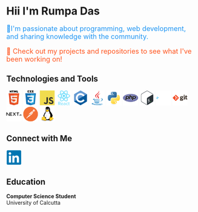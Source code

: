 # Hii I'm Rumpa Das 
<p style="color:#2196F3; font-size:18px;">
    👋I'm passionate about programming, web development, and sharing knowledge with the community.
</p>

<p style="color:#FF5722; font-size:18px;">
    🌟 Check out my projects and repositories to see what I've been working on!
</p>

## Technologies and Tools

<p align="left">
    <img src="https://raw.githubusercontent.com/devicons/devicon/master/icons/html5/html5-original-wordmark.svg" alt="html5" width="40" height="40"/>
    <img src="https://raw.githubusercontent.com/devicons/devicon/master/icons/css3/css3-original-wordmark.svg" alt="css3" width="40" height="40"/>
    <img src="https://raw.githubusercontent.com/devicons/devicon/master/icons/javascript/javascript-original.svg" alt="javascript" width="40" height="40"/>
    <img src="https://raw.githubusercontent.com/devicons/devicon/master/icons/react/react-original-wordmark.svg" alt="react" width="40" height="40"/>
    <img src="https://raw.githubusercontent.com/devicons/devicon/master/icons/c/c-original.svg" alt="c" width="40" height="40"/>
    <img src="https://raw.githubusercontent.com/devicons/devicon/master/icons/java/java-original.svg" alt="java" width="40" height="40"/>
    <img src="https://raw.githubusercontent.com/devicons/devicon/master/icons/python/python-original.svg" alt="python" width="40" height="40"/>
    <img src="https://raw.githubusercontent.com/devicons/devicon/master/icons/php/php-original.svg" alt="php" width="40" height="40"/>
    <img src="https://raw.githubusercontent.com/devicons/devicon/master/icons/bash/bash-original.svg" alt="shell" width="40" height="40"/>
    <img src="https://raw.githubusercontent.com/devicons/devicon/master/icons/tailwindcss/tailwindcss-original-wordmark.svg" alt="tailwindcss" width="40" height="40"/>
    <img src="https://raw.githubusercontent.com/devicons/devicon/master/icons/git/git-original-wordmark.svg" alt="git" width="40" height="40"/>
    <img src="https://raw.githubusercontent.com/devicons/devicon/master/icons/nextjs/nextjs-original-wordmark.svg" alt="nextjs" width="40" height="40"/>
    <img src="https://raw.githubusercontent.com/devicons/devicon/master/icons/postman/postman-original.svg" alt="postman" width="40" height="40"/>
    <img src="https://raw.githubusercontent.com/devicons/devicon/master/icons/linux/linux-original.svg" alt="linux" width="40" height="40"/>
</p>

## Connect with Me

<p align="left">
    <a href="https://www.linkedin.com/in/rumpadas1" target="_blank">
        <img src="https://raw.githubusercontent.com/devicons/devicon/master/icons/linkedin/linkedin-original.svg" alt="linkedin" width="40" height="40"/>
    </a>
</p>

## Education

**Computer Science Student**  
University of Calcutta
